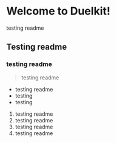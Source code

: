 Welcome to Duelkit!
========================

testing readme
## Testing readme
### testing readme
> testing readme
- testing readme
- testing
- testing

1. testing readme
2. testing readme
3. testing readme
1. testing readme

